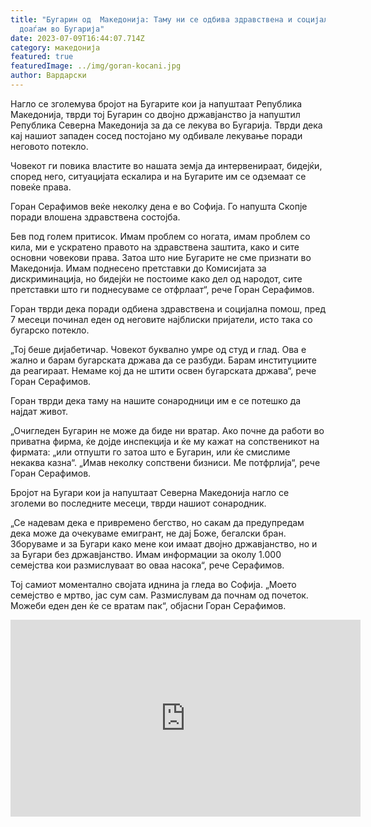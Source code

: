 ```yaml
---
title: "Бугарин од  Македонија: Таму ни се одбива здравствена и социјална помош,
  доаѓам во Бугарија"
date: 2023-07-09T16:44:07.714Z
category: македонија
featured: true
featuredImage: ../img/goran-kocani.jpg
author: Вардарски
---
```

Нагло се зголемува бројот на Бугарите кои ја напуштаат Република Македонија, тврди тој
Бугарин со двојно државјанство ја напуштил Република Северна Македонија за да се лекува во Бугарија. Тврди дека кај нашиот западен сосед постојано му одбивале лекување поради неговото потекло.

Човекот ги повика властите во нашата земја да интервенираат, бидејќи, според него, ситуацијата ескалира и на Бугарите им се одземаат се повеќе права.

Горан Серафимов веќе неколку дена е во Софија. Го напушта Скопје поради влошена здравствена состојба.

Бев под голем притисок. Имам проблем со ногата, имам проблем со кила, ми е ускратено правото на здравствена заштита, како и сите основни човекови права. Затоа што ние Бугарите не сме признати во Македонија. Имам поднесено претставки до Комисијата за дискриминација, но бидејќи не постоиме како дел од народот, сите претставки што ги поднесуваме се отфрлаат“, рече Горан Серафимов.

Горан тврди дека поради одбиена здравствена и социјална помош, пред 7 месеци починал еден од неговите најблиски пријатели, исто така со бугарско потекло.

„Тој беше дијабетичар. Човекот буквално умре од студ и глад. Ова е жално и барам бугарската држава да се разбуди. Барам институциите да реагираат. Немаме кој да не штити освен бугарската држава“, рече Горан Серафимов.

Горан тврди дека таму на нашите сонародници им е се потешко да најдат живот.

„Очигледен Бугарин не може да биде ни вратар. Ако почне да работи во приватна фирма, ќе дојде инспекција и ќе му кажат на сопственикот на фирмата: „или отпушти го затоа што е Бугарин, или ќе смислиме некаква казна“. „Имав неколку сопствени бизниси. Ме потфрлија“, рече Горан Серафимов.

Бројот на Бугари кои ја напуштаат Северна Македонија нагло се зголеми во последните месеци, тврди нашиот сонародник.

„Се надевам дека е привремено бегство, но сакам да предупредам дека може да очекуваме емигрант, не дај Боже, бегалски бран. Зборуваме и за Бугари како мене кои имаат двојно државјанство, но и за Бугари без државјанство. Имам информации за околу 1.000 семејства кои размислуваат во оваа насока“, рече Серафимов.

Тој самиот моментално својата иднина ја гледа во Софија. „Моето семејство е мртво, јас сум сам. Размислувам да почнам од почеток. Можеби еден ден ќе се вратам пак“, објасни Горан Серафимов.

<iframe width="560" height="315" src="https://www.vbox7.com/emb/external.php?vid=b66c82004a" frameborder="0" allowfullscreen allow="autoplay; fullscreen"></iframe>